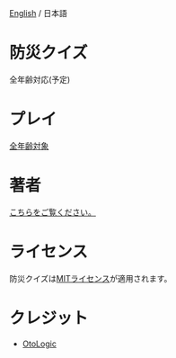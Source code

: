 [English](https://github.com/Yama-Haya/BosaiQuiz/blob/main/.github/README.md) / 日本語

# 防災クイズ
全年齢対応(予定)

# プレイ
[全年齢対象](https://yama-haya.github.io/BosaiQuiz)

# 著者
[こちらをご覧ください。](https://yama-haya.github.io)

# ライセンス
防災クイズは[MITライセンス](https://github.com/Yama-Haya/BosaiQuiz/blob/main/LICENSE)が適用されます。

# クレジット
- [OtoLogic](https://otologic.jp)
